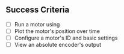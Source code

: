 ## Success Criteria
- [ ] Run a motor using
- [ ] Plot the motor's position over time
- [ ] Configure a motor's ID and basic settings
- [ ] View an absolute encoder's output
